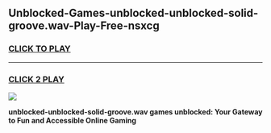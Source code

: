 
## Unblocked-Games-unblocked-unblocked-solid-groove.wav-Play-Free-nsxcg
<h3>
<a href="https://premium76.site?title=unblocked-unblocked-solid-groove.wav&ref=23A">CLICK TO PLAY</a></h3>
<hr>

<h3>
<a href="https://premium76.site?title=unblocked-unblocked-solid-groove.wav&ref=23A">CLICK 2 PLAY</a>
  
</h3>

<a href="https://premium76.site?title=unblocked-unblocked-solid-groove.wav&ref=23A"><img src="https://clearcache.store/games.png"></a>


**unblocked-unblocked-solid-groove.wav games unblocked: Your Gateway to Fun and Accessible Online Gaming**
